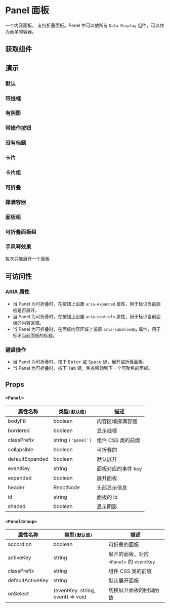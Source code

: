 # Panel 面板

一个内容面板， 支持折叠面板。Panel 中可以放所有 `Data Display` 组件，可以作为表单的容器。

## 获取组件

<!--{include:(components/panel/fragments/import.md)}-->

## 演示

### 默认

<!--{include:`basic.md`}-->

### 带线框

<!--{include:`bordered.md`}-->

### 有阴影

<!--{include:`shaded.md`}-->

### 带操作按钮

<!--{include:`with-action.md`}-->

### 没有标题

<!--{include:`no-header.md`}-->

### 卡片

<!--{include:`card.md`}-->

### 卡片组

<!--{include:`card-grid.md`}-->

### 可折叠

<!--{include:`collapsible.md`}-->

### 撑满容器

<!--{include:`body-fill.md`}-->

### 面板组

<!--{include:`panel-group.md`}-->

### 可折叠面板组

<!--{include:`accordion-group.md`}-->

### 手风琴效果

每次只能展开一个面板

<!--{include:`accordion-group-active.md`}-->

## 可访问性

### ARIA 属性

- 当 Panel 为可折叠时，在按钮上设置 `aria-expanded` 属性，用于标识当前面板是否展开。
- 当 Panel 为可折叠时，在按钮上设置 `aria-controls` 属性，用于标识当前面板的内容区域。
- 当 Panel 为可折叠时，在面板内容区域上设置 `aria-labelledby` 属性，用于标识当前面板的标题。

### 键盘操作

- 当 Panel 为可折叠时，按下 <kbd>Enter</kbd> 或 <kbd>Space</kbd> 键，展开或折叠面板。
- 当 Panel 为可折叠时，按下 <kbd>Tab</kbd> 键，焦点移动到下一个可聚焦的面板。

## Props

### `<Panel>`

<!-- prettier-sort-markdown-table -->

| 属性名称        | 类型`(默认值)`     | 描述               |
| --------------- | ------------------ | ------------------ |
| bodyFill        | boolean            | 内容区域撑满容器   |
| bordered        | boolean            | 显示线框           |
| classPrefix     | string `('panel')` | 组件 CSS 类的前缀  |
| collapsible     | boolean            | 可折叠的           |
| defaultExpanded | boolean            | 默认展开           |
| eventKey        | string             | 面板对应的事件 key |
| expanded        | boolean            | 展开面板           |
| header          | ReactNode          | 头部显示信息       |
| id              | string             | 面板的 id          |
| shaded          | boolean            | 显示阴影           |

### `<PanelGroup>`

| 属性名称         | 类型`(默认值)`                    | 描述                                     |
| ---------------- | --------------------------------- | ---------------------------------------- |
| accordion        | boolean                           | 可折叠的面板                             |
| activeKey        | string                            | 展开的面板，对应 `<Panel>` 的 `eventKey` |
| classPrefix      | string                            | 组件 CSS 类的前缀                        |
| defaultActiveKey | string                            | 默认展开面板                             |
| onSelect         | (eventKey: string, event) => void | 切换展开面板的回调函数                   |
